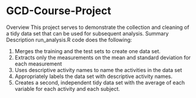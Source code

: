 # GCD-Course-Project
Overview
This project serves to demonstrate the collection and cleaning of a tidy data set that can be used for subsequent analysis.
Summary Description
run_analysis.R code does the following: 
1. Merges the training and the test sets to create one data set.
2. Extracts only the measurements on the mean and standard deviation for each measurement
3. Uses descriptive activity names to name the activities in the data set
4. Appropriately labels the data set with descriptive activity names. 
5. Creates a second, independent tidy data set with the average of each variable for each activity and each subject. 
